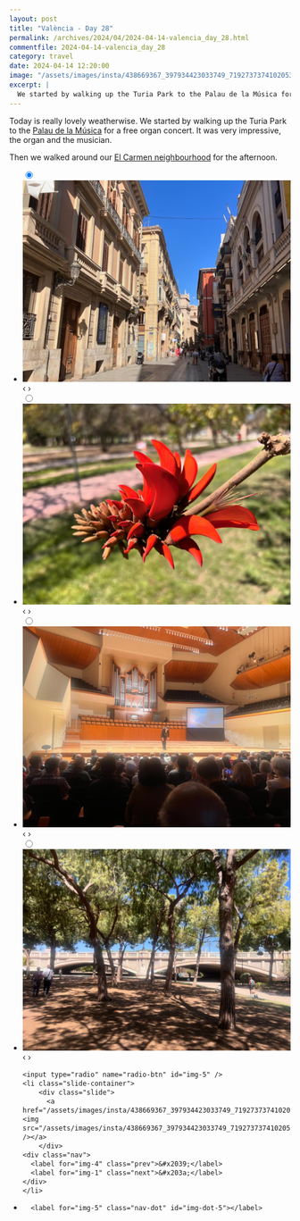 ```yaml
---
layout: post
title: "València - Day 28"
permalink: /archives/2024/04/2024-04-14-valencia_day_28.html
commentfile: 2024-04-14-valencia_day_28
category: travel
date: 2024-04-14 12:20:00
image: "/assets/images/insta/438669367_397934423033749_7192737374102053752_n_18104614348378476.jpg"
excerpt: |
  We started by walking up the Turia Park to the Palau de la Música for a free organ concert.
---
```


Today is really lovely weatherwise. We started by walking up the Turia Park to the [Palau de la Música](https://maps.app.goo.gl/GtuLSHGkETPkbWZe9) for a free organ concert. It was very impressive, the organ and the musician.

Then we walked around our [El Carmen neighbourhood](https://maps.app.goo.gl/G74irLYoomDyPw647) for the afternoon.

<ul class="slides">
    <input type="radio" name="radio-btn" id="img-1" checked="checked" />
    <li class="slide-container">
        <div class="slide">
          <a href="/assets/images/insta/438903785_1095111341741897_7357226284033339367_n_18430161706050690.jpg"><img src="/assets/images/insta/438903785_1095111341741897_7357226284033339367_n_18430161706050690.jpg" /></a>
        </div>
    <div class="nav">
      <label for="img-5" class="prev">&#x2039;</label>
      <label for="img-2" class="next">&#x203a;</label>
    </div>
    </li>
        <input type="radio" name="radio-btn" id="img-2"  />
    <li class="slide-container">
        <div class="slide">
          <a href="/assets/images/insta/438864853_287705087717808_3847125066513845706_n_17846276697181509.jpg"><img src="/assets/images/insta/438864853_287705087717808_3847125066513845706_n_17846276697181509.jpg" /></a>
        </div>
    <div class="nav">
      <label for="img-1" class="prev">&#x2039;</label>
      <label for="img-3" class="next">&#x203a;</label>
    </div>
    </li>
        <input type="radio" name="radio-btn" id="img-3"  />
    <li class="slide-container">
        <div class="slide">
          <a href="/assets/images/insta/438651997_1144456349883905_988442301205820226_n_17941147259802086.jpg"><img src="/assets/images/insta/438651997_1144456349883905_988442301205820226_n_17941147259802086.jpg" /></a>
        </div>
    <div class="nav">
      <label for="img-2" class="prev">&#x2039;</label>
      <label for="img-4" class="next">&#x203a;</label>
    </div>
    </li>
        <input type="radio" name="radio-btn" id="img-4"  />
    <li class="slide-container">
        <div class="slide">
          <a href="/assets/images/insta/438557958_1839651219791832_452164212758965912_n_18016623485512841.jpg"><img src="/assets/images/insta/438557958_1839651219791832_452164212758965912_n_18016623485512841.jpg" /></a>
        </div>
    <div class="nav">
      <label for="img-3" class="prev">&#x2039;</label>
      <label for="img-5" class="next">&#x203a;</label>
    </div>
    </li>
    
    <input type="radio" name="radio-btn" id="img-5" />
    <li class="slide-container">
        <div class="slide">
          <a href="/assets/images/insta/438669367_397934423033749_7192737374102053752_n_18104614348378476.jpg"><img src="/assets/images/insta/438669367_397934423033749_7192737374102053752_n_18104614348378476.jpg" /></a>
        </div>
    <div class="nav">
      <label for="img-4" class="prev">&#x2039;</label>
      <label for="img-1" class="next">&#x203a;</label>
    </div>
    </li>
			
<li class="nav-dots">
      <label for="img-1" class="nav-dot" id="img-dot-1"></label>
      <label for="img-2" class="nav-dot" id="img-dot-2"></label>
      <label for="img-3" class="nav-dot" id="img-dot-3"></label>
      <label for="img-4" class="nav-dot" id="img-dot-4"></label>

      <label for="img-5" class="nav-dot" id="img-dot-5"></label>

</li>
</ul>
